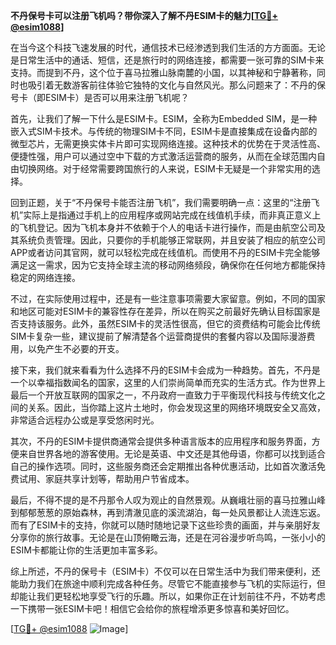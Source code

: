 **不丹保号卡可以注册飞机吗？带你深入了解不丹ESIM卡的魅力[[TG💪+ @esim1088](https://t.me/s/esim1088)]**

在当今这个科技飞速发展的时代，通信技术已经渗透到我们生活的方方面面。无论是日常生活中的通话、短信，还是旅行时的网络连接，都需要一张可靠的SIM卡来支持。而提到不丹，这个位于喜马拉雅山脉南麓的小国，以其神秘和宁静著称，同时也吸引着无数游客前往体验它独特的文化与自然风光。那么问题来了：不丹的保号卡（即ESIM卡）是否可以用来注册飞机呢？

首先，让我们了解一下什么是ESIM卡。ESIM，全称为Embedded SIM，是一种嵌入式SIM卡技术。与传统的物理SIM卡不同，ESIM卡是直接集成在设备内部的微型芯片，无需更换实体卡片即可实现网络连接。这种技术的优势在于灵活性高、便捷性强，用户可以通过空中下载的方式激活运营商的服务，从而在全球范围内自由切换网络。对于经常需要跨国旅行的人来说，ESIM卡无疑是一个非常实用的选择。

回到正题，关于“不丹保号卡能否注册飞机”，我们需要明确一点：这里的“注册飞机”实际上是指通过手机上的应用程序或网站完成在线值机手续，而非真正意义上的飞机登记。因为飞机本身并不依赖于个人的电话卡进行操作，而是由航空公司及其系统负责管理。因此，只要你的手机能够正常联网，并且安装了相应的航空公司APP或者访问其官网，就可以轻松完成在线值机。而使用不丹的ESIM卡完全能够满足这一需求，因为它支持全球主流的移动网络频段，确保你在任何地方都能保持稳定的网络连接。

不过，在实际使用过程中，还是有一些注意事项需要大家留意。例如，不同的国家和地区可能对ESIM卡的兼容性存在差异，所以在购买之前最好先确认目标国家是否支持该服务。此外，虽然ESIM卡的灵活性很高，但它的资费结构可能会比传统SIM卡复杂一些，建议提前了解清楚各个运营商提供的套餐内容以及国际漫游费用，以免产生不必要的开支。

接下来，我们就来看看为什么选择不丹的ESIM卡会成为一种趋势。首先，不丹是一个以幸福指数闻名的国家，这里的人们崇尚简单而充实的生活方式。作为世界上最后一个开放互联网的国家之一，不丹政府一直致力于平衡现代科技与传统文化之间的关系。因此，当你踏上这片土地时，你会发现这里的网络环境既安全又高效，非常适合远程办公或是享受悠闲时光。

其次，不丹的ESIM卡提供商通常会提供多种语言版本的应用程序和服务界面，方便来自世界各地的游客使用。无论是英语、中文还是其他母语，你都可以找到适合自己的操作选项。同时，这些服务商还会定期推出各种优惠活动，比如首次激活免费试用、家庭共享计划等，帮助用户节省成本。

最后，不得不提的是不丹那令人叹为观止的自然景观。从巍峨壮丽的喜马拉雅山峰到郁郁葱葱的原始森林，再到清澈见底的溪流湖泊，每一处风景都让人流连忘返。而有了ESIM卡的支持，你就可以随时随地记录下这些珍贵的画面，并与亲朋好友分享你的旅行故事。无论是在山顶俯瞰云海，还是在河谷漫步听鸟鸣，一张小小的ESIM卡都能让你的生活更加丰富多彩。

综上所述，不丹的保号卡（ESIM卡）不仅可以在日常生活中为我们带来便利，还能助力我们在旅途中顺利完成各种任务。尽管它不能直接参与飞机的实际运行，但却能让我们更轻松地享受飞行的乐趣。所以，如果你正在计划前往不丹，不妨考虑一下携带一张ESIM卡吧！相信它会给你的旅程增添更多惊喜和美好回忆。

[[TG💪+ @esim1088](https://t.me/s/esim1088) ![Image](https://i.postimg.cc/4NQfJmqS/Snipaste-2025-05-13-00-14-12.png)]